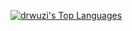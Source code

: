 [![drwuzi's Top Languages](https://github-readme-stats.vercel.app/api/top-langs/?username=drwuzi&theme=merko&show_icons=true&hide_border=true&layout=compact)](https://github.com/DrWuzi)
